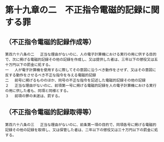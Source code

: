 # 第十九章の二　不正指令電磁的記録に関する罪

## （不正指令電磁的記録作成等）
```
第百六十八条の二 　正当な理由がないのに、人の電子計算機における実行の用に供する目的で、次に掲げる電磁的記録その他の記録を作成し、又は提供した者は、三年以下の懲役又は五十万円以下の罰金に処する。
一 　人が電子計算機を使用するに際してその意図に沿うべき動作をさせず、又はその意図に反する動作をさせるべき不正な指令を与える電磁的記録
二 　前号に掲げるもののほか、同号の不正な指令を記述した電磁的記録その他の記録
２ 　正当な理由がないのに、前項第一号に掲げる電磁的記録を人の電子計算機における実行の用に供した者も、同項と同様とする。
３ 　前項の罪の未遂は、罰する。
```
## （不正指令電磁的記録取得等）
```
第百六十八条の三 　正当な理由がないのに、前条第一項の目的で、同項各号に掲げる電磁的記録その他の記録を取得し、又は保管した者は、二年以下の懲役又は三十万円以下の罰金に処する。
```
